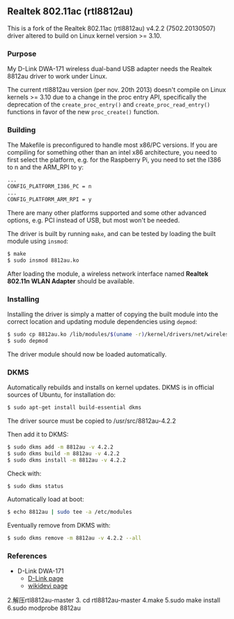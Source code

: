 ## Realtek 802.11ac (rtl8812au)

This is a fork of the Realtek 802.11ac (rtl8812au) v4.2.2 (7502.20130507)
driver altered to build on Linux kernel version >= 3.10.

### Purpose

My D-Link DWA-171 wireless dual-band USB adapter needs the Realtek 8812au
driver to work under Linux.

The current rtl8812au version (per nov. 20th 2013) doesn't compile on Linux
kernels >= 3.10 due to a change in the proc entry API, specifically the
deprecation of the `create_proc_entry()` and `create_proc_read_entry()`
functions in favor of the new `proc_create()` function.

### Building

The Makefile is preconfigured to handle most x86/PC versions.  If you are compiling for something other than an intel x86 architecture, you need to first select the platform, e.g. for the Raspberry Pi, you need to set the I386 to n and the ARM_RPI to y:
```sh
...
CONFIG_PLATFORM_I386_PC = n
...
CONFIG_PLATFORM_ARM_RPI = y
```

There are many other platforms supported and some other advanced options, e.g. PCI instead of USB, but most won't be needed.

The driver is built by running `make`, and can be tested by loading the
built module using `insmod`:

```sh
$ make
$ sudo insmod 8812au.ko
```

After loading the module, a wireless network interface named __Realtek 802.11n WLAN Adapter__ should be available.

### Installing

Installing the driver is simply a matter of copying the built module
into the correct location and updating module dependencies using `depmod`:

```sh
$ sudo cp 8812au.ko /lib/modules/$(uname -r)/kernel/drivers/net/wireless
$ sudo depmod
```

The driver module should now be loaded automatically.

### DKMS

Automatically rebuilds and installs on kernel updates. DKMS is in official sources of Ubuntu, for installation do:

```sh
$ sudo apt-get install build-essential dkms 
```

The driver source must be copied to /usr/src/8812au-4.2.2

Then add it to DKMS:

```sh
$ sudo dkms add -m 8812au -v 4.2.2
$ sudo dkms build -m 8812au -v 4.2.2
$ sudo dkms install -m 8812au -v 4.2.2
```

Check with:
```sh
$ sudo dkms status
```
Automatically load at boot:
```sh
$ echo 8812au | sudo tee -a /etc/modules
```
Eventually remove from DKMS with:
```sh
$ sudo dkms remove -m 8812au -v 4.2.2 --all
```

### References

- D-Link DWA-171
  - [D-Link page](http://www.dlink.com/no/nb/home-solutions/connect/adapters/dwa-171-wireless-ac-dual-band-usb-adapter)
  - [wikidevi page](http://wikidevi.com/wiki/D-Link_DWA-171_rev_A1)
   
2.解压rtl8812au-master
3. cd rtl8812au-master
4.make
5.sudo make install
6.sudo modprobe 8812au
